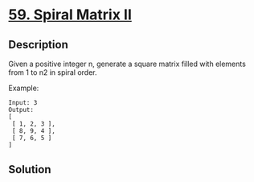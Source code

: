 # [59. Spiral Matrix II](https://leetcode.com/problems/spiral-matrix-ii)

## Description

Given a positive integer n, generate a square matrix filled with elements from 1 to n2 in spiral order.

Example:

```
Input: 3
Output:
[
 [ 1, 2, 3 ],
 [ 8, 9, 4 ],
 [ 7, 6, 5 ]
]
```

## Solution

